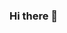 ### Hi there 👋

<!--
**sonalibiswas242/sonalibiswas242** is a ✨ _special_ ✨ repository because its `README.md` (this file) appears on your GitHub profile.

Here are some ideas to get you started:

- 👋 I’m Sonali
- 🔭 I’m currently persuing my Bachelor in Engineering
- 🌱 I’m currently learning Web and Android development
- 📫 How to reach me: sonalibiswas242@gmail.com
- 😄 Pronouns: she/her
- ⚡ Fun fact: I can make you good playlist which soothes you taste of music
-->
